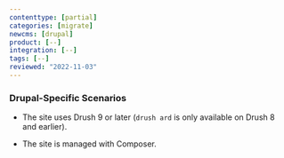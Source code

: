 ```yaml
---
contenttype: [partial]
categories: [migrate]
newcms: [drupal]
product: [--]
integration: [--]
tags: [--]
reviewed: "2022-11-03"
---
```


### Drupal-Specific Scenarios

- The site uses Drush 9 or later (`drush ard` is only available on Drush 8 and earlier).

- The site is managed with Composer.